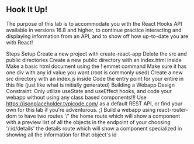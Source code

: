 ## Hook It Up!
The purpose of this lab is to accommodate you with the React Hooks API available in versions 16.8 and higher, to continue practice interacting and displaying information from an API, and to show off how up-to-date you are with React!

Steps
Setup
Create a new project with create-react-app
Delete the src and public directories
Create a new public directory with an index.html inside
Make a basic html document using the ! emmet command
Make sure it has one div with any id value you want (root is commonly used)
Create a new src directory with an index.js inside
Code the entry point for your entire <App /> in this file (just like what is initially generated)
Building a Webapp
Design Constraint: Only utilize useState and useEffect hooks, and code your webapp without using any class based components!!!
Use https://jsonplaceholder.typicode.com/ as a default REST API, or find your own for this lab if you're adventurous. ;)
Build a webapp using react-router-dom to have two routes
'/' the home route which will show a component with a preview list of all the objects in the endpoint of your choosing
'/:id/details' the details route which will show a component specialized in showing all the information for that object's id